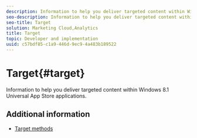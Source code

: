 ```yaml
---
description: Information to help you deliver targeted content within Windows 8.1 Universal App Store applications.
seo-description: Information to help you deliver targeted content within Windows 8.1 Universal App Store applications.
seo-title: Target
solution: Marketing Cloud,Analytics
title: Target
topic: Developer and implementation
uuid: c57bdf85-c1a9-446d-9ec9-4a483b189522
---
```


# Target{#target}

Information to help you deliver targeted content within Windows 8.1 Universal App Store applications.

## Additional information

+ [Target methods](/help/windows-appstore/target/target-methods.md)
